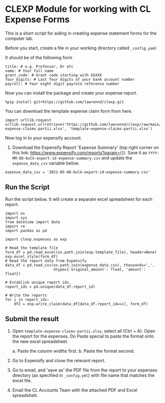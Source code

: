 # CLEXP Module for working with CL Expense Forms

This is a short script for aiding in creating expense statement forms for the computer lab.

Before you start, create a file in your working directory called `_config.yaml`

It should be of the following form

```
title: # e.g. Professor, Dr etc
name: # Your full name
grant_code: # Grant code starting with GXXXX
four_digits: # Last four digits of your bank account number
payroll: # Your eight digit payrole reference number
```

Now you can install the package and create your expense report.

``` {.python}
%pip install git+https://github.com/lawrennd/clexp.git
```

You can download the template expense claim form from here.

``` {.python}
import urllib.request
urllib.request.urlretrieve('https://github.com/lawrennd/clexp/raw/main/template-expense-claims-partii.xlsx', 'template-expense-claims-partii.xlsx')
```

Now log in to your expensify account.

1.  Download the Expensify Report \'Expense Summary\' (top right corner
    on this link: <https://www.expensify.com/reports?param=>{}). Save it
    as `YYYY-MM-DD-bulk-export-id-expense-summary.csv` and update the
    `expense_data_csv` variable below.

``` {.python}
expense_data_csv = '2021-05-08-bulk-export-id-expense-summary.csv'
```

## Run the Script

Run the script below. It will create a separate excel spreadsheet
    for each report.

``` {.python}
import os
import sys
from datetime import date
import re
import pandas as pd

import clexp.expenses as exp

# Read the template file
form_df = pd.read_excel(os.path.join(exp.template_file), header=None)
exp.excel_style(form_df)
# Read the report data from Expensify
data_df = pd.read_csv(os.path.join(expense_data_csv), thousands=',', 
                      dtype={'original_amount': float, 'amount': float})

# Establish unique report ids.
report_ids = pd.unique(data_df.report_id)

# Write the reports
for i in report_ids:
    df2 = exp.write_claim(data_df[data_df.report_id==i], form_df)
```

## Submit the result

1.  Open `template-expense-claims-partii.xlsx`, select all (Ctrl + A).
    Open the report for the expenses. Do Paste special to paste the
    format onto the new excel spreadsheet.

    a. Paste the column widths first.
    b. Paste the format second.

2.  Go to Expensify and close the relevant report.

3.  Go to email, and 'save as' the PDF file from the report to
    your expenses directory (as specified in `_config.yml`) with file name that
    matches the excel file.

4.  Email the CL Accounts Team with the attached PDF and Excel
    spreadshett.


